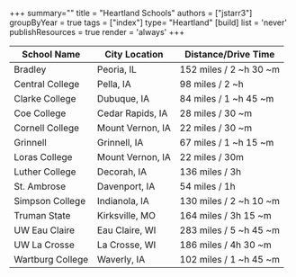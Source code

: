 +++
summary=""
title = "Heartland Schools"
authors = ["jstarr3"]
groupByYear = true
tags = ["index"]
type= "Heartland"
[build]
  list = 'never'
  publishResources = true
  render = 'always'
+++

| School Name | City Location | Distance/Drive Time  |
|--|--|--|
| Bradley | Peoria, IL  | 152  miles /  2 ~h 30 ~m |
| Central College | Pella, IA  | 98  miles /  2 ~h |
| Clarke College | Dubuque, IA  | 84  miles /  1 ~h 45 ~m |
| Coe College | Cedar Rapids, IA  | 28  miles /  30 ~m |
| Cornell College | Mount Vernon, IA  | 22  miles /  30 ~m |
| Grinnell | Grinnell, IA  | 67  miles /  1 ~h 15 ~m |
| Loras College | Mount Vernon, IA  | 22  miles / 30m  |
| Luther College | Decorah, IA  | 136  miles / 3h  |
| St. Ambrose | Davenport, IA  | 54  miles / 1h  |
| Simpson College | Indianola, IA  | 130  miles /  2 ~h 10 ~m |
| Truman State | Kirksville, MO  | 164  miles / 3h  15 ~m |
| UW Eau Claire | Eau Claire, WI  | 283  miles /  5 ~h 45 ~m |
| UW La Crosse | La Crosse, WI  | 186  miles / 4h  30 ~m |
| Wartburg College | Waverly, IA  | 102  miles /  1 ~h 45 ~m |
